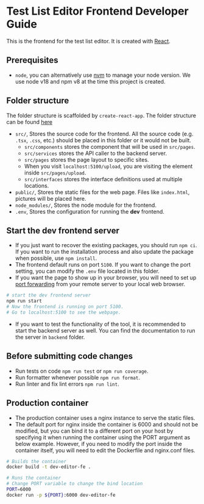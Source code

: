 # Test List Editor Frontend Developer Guide

This is the frontend for the test list editor. It is created with
[React](https://reactjs.org/docs/getting-started.html).

## Prerequisites

* `node`, you can alternatively use [nvm](https://github.com/nvm-sh/nvm) to manage your node
version. We use node v18 and npm v8 at the time this project is created.

## Folder structure

The folder structure is scaffolded by `create-react-app`. The folder structure can be found
[here](https://create-react-app.dev/docs/folder-structure)

* `src/`, Stores the source code for the frontend. All the source code (e.g. `.tsx`, `.css`, etc.)
should be placed in this folder or it would not be built.
  * `src/components` stores the component that will be used in `src/pages`.
  * `src/services` stores the API caller to the backend server.
  * `src/pages` stores the page layout to specific sites.
  * When you visit `localhost:5100/upload`, you are visiting the element inside `src/pages/upload`.
  * `src/interfaces` stores the interface definitions used at multiple locations.
* `public/`, Stores the static files for the web page. Files like `index.html`, pictures will
be placed here.
* `node_modules/`, Stores the node module for the frontend.
* `.env`, Stores the configuration for running the **dev** frontend.

## Start the dev frontend server

* If you just want to recover the existing packages, you should run `npm ci`. If you want to run the
installation process and also update the package when possible, use `npm install`.
* The frontend default runs on port `5100`. If you want to change the port setting, you can
modify the `.env` file located in this folder.
* If you want the page to show up in your browser, you will
need to set up [port forwarding](https://www.ssh.com/academy/ssh/tunneling-example) from your
remote server to your local web browser.

```sh
# start the dev frontend server
npm run start
# Now the frontend is running on port 5100.
# Go to localhost:5100 to see the webpage.
```

* If you want to test the functionality of the tool, it is recommended to start the backend server
as well. You can find the documentation to run the server in `backend` folder.

## Before submitting code changes

* Run tests on code `npm run test` or `npm run coverage`.
* Run formatter whenever possible `npm run format`.
* Run linter and fix lint errors `npm run lint`.

## Production container

* The production container uses a nginx instance to serve the static files.
* The default port for nginx inside the container is 6000 and should not be modified, but you can
bind it to a different port on your host by specifying it when running the container using the
PORT argument as below example. However, if you need to modify the port inside the container
itself, you will need to edit the Dockerfile and nginx.conf files.

```sh
# Builds the container
docker build -t dev-editor-fe .

# Runs the container
# Change PORT variable to change the bind location
PORT=6000
docker run -p ${PORT}:6000 dev-editor-fe
```
